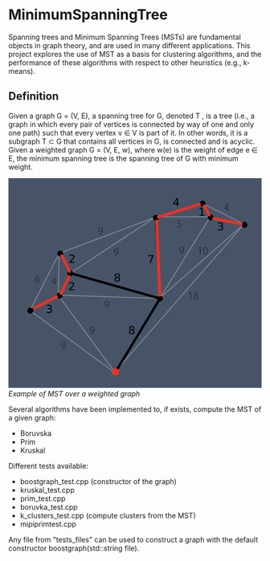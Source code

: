 # MinimumSpanningTree

Spanning trees and Minimum Spanning Trees (MSTs) are fundamental objects in graph theory, and are used in many different applications. This project explores the use of MST as a basis for clustering algorithms, and the performance of these algorithms with respect to other heuristics (e.g., k-means).

## Definition
Given a graph G = (V, E), a spanning tree for G, denoted T , is a tree (i.e., a graph in which every pair of vertices is connected by way of one and only one path) such that every vertex v ∈ V is part of it. In other words, it is a subgraph T ⊂ G that contains all vertices in G, is connected and is acyclic.
Given a weighted graph G = (V, E, w), where w(e) is the weight of edge e ∈ E, the minimum spanning tree is the spanning tree of G with minimum weight.

![MST_exemple](MST_exemple.png)
*Example of MST over a weighted graph*


Several algorithms have been implemented to, if exists, compute the MST of a given graph:

* Boruvska 
* Prim
* Kruskal


Different tests available:
* boostgraph_test.cpp (constructor of the graph)
* kruskal_test.cpp
* prim_test.cpp
* boruvka_test.cpp
* k_clusters_test.cpp (compute clusters from the MST)
* mipiprimtest.cpp


Any file from "tests_files" can be used to construct a graph with the default constructor boostgraph(std::string file).

